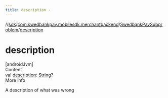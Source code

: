 ```yaml
---
title: description -
---
```

//[sdk](../../../index)/[com.swedbankpay.mobilesdk.merchantbackend](../index)/[SwedbankPaySubproblem](index)/[description](description)



# description  
[androidJvm]  
Content  
val [description](description): [String](https://kotlinlang.org/api/latest/jvm/stdlib/kotlin/-string/index.html)?  
More info  


A description of what was wrong

  



